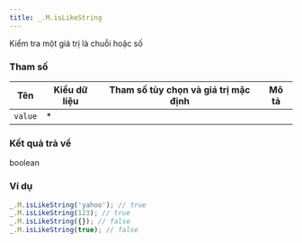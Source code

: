 ```yaml
---
title: _.M.isLikeString
---
```


Kiểm tra một giá trị là chuỗi hoặc số

### Tham số
<table class="table table-striped">
    <thead>
    <tr>
        <th>Tên</th>
        <th>Kiểu dữ liệu</th>
        <th>Tham số tùy chọn và giá trị mặc định</th>
        <th>Mô tả</th>
    </tr>
    </thead>
    <tbody>
    <tr>
        <td><code>value</code></td>
        <td>*</td>
        <td></td>
        <td></td>
    </tr>
    </tbody>
</table>

### Kết quả trả về
<dl class="dl-horizontal">
    <dt>boolean</dt><dd></dd>
</dl>

### Ví dụ
```js
_.M.isLikeString('yahoo'); // true
_.M.isLikeString(123); // true
_.M.isLikeString({}); // false
_.M.isLikeString(true); // false
```
